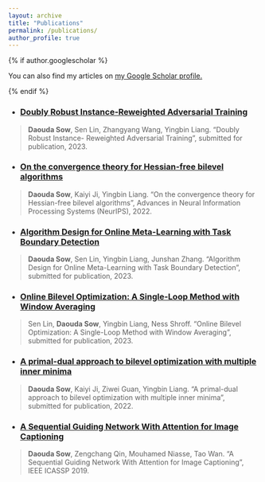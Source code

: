 ```yaml
---
layout: archive
title: "Publications"
permalink: /publications/
author_profile: true
---
```

{% if author.googlescholar %}

  You can also find my articles on <u><a href="{{author.googlescholar}}">my Google Scholar profile</a>.</u>

{% endif %}


- ### [Doubly Robust Instance-Reweighted Adversarial Training](https://arxiv.org/abs/2308.00311)
> **Daouda Sow**, Sen Lin, Zhangyang Wang, Yingbin Liang. “Doubly Robust Instance- Reweighted Adversarial Training”, submitted for publication, 2023. 


- ### [On the convergence theory for Hessian-free bilevel algorithms](https://arxiv.org/abs/2110.07004)
> **Daouda Sow**, Kaiyi Ji, Yingbin Liang. “On the convergence theory for Hessian-free bilevel algorithms”, Advances in Neural Information Processing Systems (NeurIPS), 2022. 


- ### [Algorithm Design for Online Meta-Learning with Task Boundary Detection](https://arxiv.org/abs/2302.00857)
> **Daouda Sow**, Sen Lin, Yingbin Liang, Junshan Zhang. “Algorithm Design for Online Meta-Learning with Task Boundary Detection”, submitted for publication, 2023. 


- ### [Online Bilevel Optimization: A Single-Loop Method with Window Averaging]()
> Sen Lin, **Daouda Sow**, Yingbin Liang, Ness Shroff. “Online Bilevel Optimization: A Single-Loop Method with Window Averaging”, submitted for publication, 2023.


- ### [A primal-dual approach to bilevel optimization with multiple inner minima](https://arxiv.org/abs/2203.01123)
> **Daouda Sow**, Kaiyi Ji, Ziwei Guan, Yingbin Liang. “A primal-dual approach to bilevel optimization with multiple inner minima”, submitted for publication, 2022. 


- ### [A Sequential Guiding Network With Attention for Image Captioning](https://arxiv.org/abs/1811.00228)
> **Daouda Sow**, Zengchang Qin, Mouhamed Niasse, Tao Wan. “A Sequential Guiding Network With Attention for Image Captioning”, IEEE ICASSP 2019.